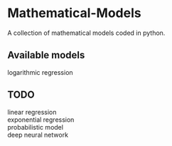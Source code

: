 # Mathematical-Models
A collection of mathematical models coded in python.


## Available models
logarithmic regression

## TODO
linear regression\
exponential regression\
probabilistic model\
deep neural network
